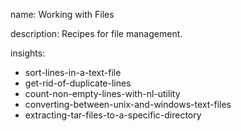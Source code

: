 name: Working with Files

description: Recipes for file management.

insights:
  - sort-lines-in-a-text-file
  - get-rid-of-duplicate-lines
  - count-non-empty-lines-with-nl-utility
  - converting-between-unix-and-windows-text-files
  - extracting-tar-files-to-a-specific-directory
 
